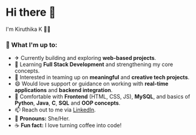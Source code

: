 <h1 align="left">Hi there 👋</h1>

<p>I'm Kiruthika K 🧑‍💻</p>

<h3>🌟 What I'm up to:</h3>

<ul>
  <li>✈ Currently building and exploring <b>web-based projects</b>.</li>
  <li>🌱 Learning <b>Full Stack Development</b> and strengthening my core concepts.</li>
  <li>🤝 Interested in teaming up on <b>meaningful</b> and <b>creative tech projects</b>.</li>
  <li>😄 Would love support or guidance on working with <b>real-time applications</b> and <b>backend integration</b>.</li>
  <li>💬 Comfortable with <b>Frontend</b> (HTML, CSS, JS), <b>MySQL</b>, and basics of <b>Python</b>, <b>Java</b>, <b>C</b>, <b>SQL</b> and <b>OOP concepts</b>.</li>
  <li>📫 Reach out to me via <a href="https://www.linkedin.com/in/kiruthika--karthikeyan" target="_blank" rel="noopener noreferrer">LinkedIn</a>.</li>
  <li>👩 <b>Pronouns:</b> She/Her.</li>
  <li>☕ <b>Fun fact:</b> I love turning coffee into code!</li>
</ul>
